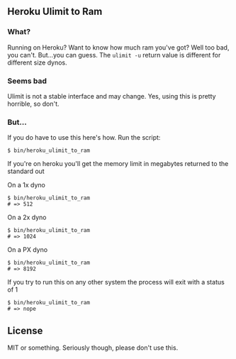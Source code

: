 ## Heroku Ulimit to Ram

### What?

Running on Heroku? Want to know how much ram you've got? Well too bad, you can't. But...you can guess. The `ulimit -u` return value is different for different size dynos.

### Seems bad

Ulimit is not a stable interface and may change. Yes, using this is pretty horrible, so don't.

### But...

If you do have to use this here's how. Run the script:

```
$ bin/heroku_ulimit_to_ram
```

If you're on heroku you'll get the memory limit in megabytes returned to the standard out

On a 1x dyno

```
$ bin/heroku_ulimit_to_ram
# => 512
```

On a 2x dyno

```
$ bin/heroku_ulimit_to_ram
# => 1024
```

On a PX dyno

```
$ bin/heroku_ulimit_to_ram
# => 8192
```

If you try to run this on any other system the process will exit with a status of 1

```
$ bin/heroku_ulimit_to_ram
# => nope
```

## License

MIT or something. Seriously though, please don't use this.